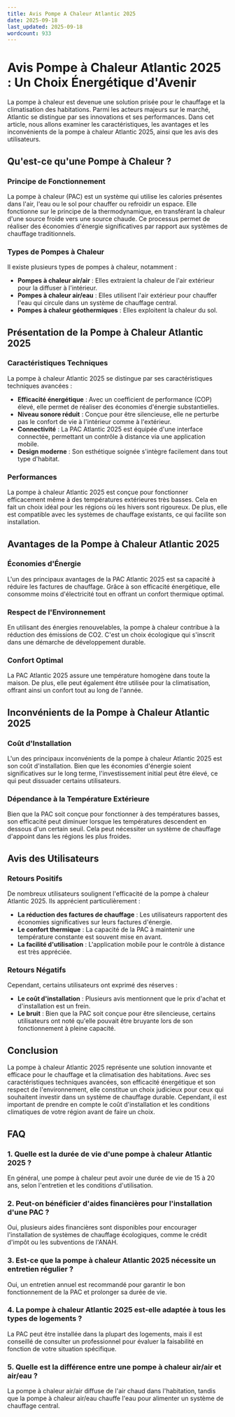 ```yaml
---
title: Avis Pompe A Chaleur Atlantic 2025
date: 2025-09-18
last_updated: 2025-09-18
wordcount: 933
---
```


# Avis Pompe à Chaleur Atlantic 2025 : Un Choix Énergétique d'Avenir

La pompe à chaleur est devenue une solution prisée pour le chauffage et la climatisation des habitations. Parmi les acteurs majeurs sur le marché, Atlantic se distingue par ses innovations et ses performances. Dans cet article, nous allons examiner les caractéristiques, les avantages et les inconvénients de la pompe à chaleur Atlantic 2025, ainsi que les avis des utilisateurs.

## Qu'est-ce qu'une Pompe à Chaleur ?

### Principe de Fonctionnement

La pompe à chaleur (PAC) est un système qui utilise les calories présentes dans l'air, l'eau ou le sol pour chauffer ou refroidir un espace. Elle fonctionne sur le principe de la thermodynamique, en transférant la chaleur d'une source froide vers une source chaude. Ce processus permet de réaliser des économies d'énergie significatives par rapport aux systèmes de chauffage traditionnels.

### Types de Pompes à Chaleur

Il existe plusieurs types de pompes à chaleur, notamment :

- **Pompes à chaleur air/air** : Elles extraient la chaleur de l'air extérieur pour la diffuser à l'intérieur.
- **Pompes à chaleur air/eau** : Elles utilisent l'air extérieur pour chauffer l'eau qui circule dans un système de chauffage central.
- **Pompes à chaleur géothermiques** : Elles exploitent la chaleur du sol.

## Présentation de la Pompe à Chaleur Atlantic 2025

### Caractéristiques Techniques

La pompe à chaleur Atlantic 2025 se distingue par ses caractéristiques techniques avancées :

- **Efficacité énergétique** : Avec un coefficient de performance (COP) élevé, elle permet de réaliser des économies d'énergie substantielles.
- **Niveau sonore réduit** : Conçue pour être silencieuse, elle ne perturbe pas le confort de vie à l'intérieur comme à l'extérieur.
- **Connectivité** : La PAC Atlantic 2025 est équipée d'une interface connectée, permettant un contrôle à distance via une application mobile.
- **Design moderne** : Son esthétique soignée s'intègre facilement dans tout type d'habitat.

### Performances

La pompe à chaleur Atlantic 2025 est conçue pour fonctionner efficacement même à des températures extérieures très basses. Cela en fait un choix idéal pour les régions où les hivers sont rigoureux. De plus, elle est compatible avec les systèmes de chauffage existants, ce qui facilite son installation.

## Avantages de la Pompe à Chaleur Atlantic 2025

### Économies d'Énergie

L'un des principaux avantages de la PAC Atlantic 2025 est sa capacité à réduire les factures de chauffage. Grâce à son efficacité énergétique, elle consomme moins d'électricité tout en offrant un confort thermique optimal.

### Respect de l'Environnement

En utilisant des énergies renouvelables, la pompe à chaleur contribue à la réduction des émissions de CO2. C'est un choix écologique qui s'inscrit dans une démarche de développement durable.

### Confort Optimal

La PAC Atlantic 2025 assure une température homogène dans toute la maison. De plus, elle peut également être utilisée pour la climatisation, offrant ainsi un confort tout au long de l'année.

## Inconvénients de la Pompe à Chaleur Atlantic 2025

### Coût d'Installation

L'un des principaux inconvénients de la pompe à chaleur Atlantic 2025 est son coût d'installation. Bien que les économies d'énergie soient significatives sur le long terme, l'investissement initial peut être élevé, ce qui peut dissuader certains utilisateurs.

### Dépendance à la Température Extérieure

Bien que la PAC soit conçue pour fonctionner à des températures basses, son efficacité peut diminuer lorsque les températures descendent en dessous d'un certain seuil. Cela peut nécessiter un système de chauffage d'appoint dans les régions les plus froides.

## Avis des Utilisateurs

### Retours Positifs

De nombreux utilisateurs soulignent l'efficacité de la pompe à chaleur Atlantic 2025. Ils apprécient particulièrement :

- **La réduction des factures de chauffage** : Les utilisateurs rapportent des économies significatives sur leurs factures d'énergie.
- **Le confort thermique** : La capacité de la PAC à maintenir une température constante est souvent mise en avant.
- **La facilité d'utilisation** : L'application mobile pour le contrôle à distance est très appréciée.

### Retours Négatifs

Cependant, certains utilisateurs ont exprimé des réserves :

- **Le coût d'installation** : Plusieurs avis mentionnent que le prix d'achat et d'installation est un frein.
- **Le bruit** : Bien que la PAC soit conçue pour être silencieuse, certains utilisateurs ont noté qu'elle pouvait être bruyante lors de son fonctionnement à pleine capacité.

## Conclusion

La pompe à chaleur Atlantic 2025 représente une solution innovante et efficace pour le chauffage et la climatisation des habitations. Avec ses caractéristiques techniques avancées, son efficacité énergétique et son respect de l'environnement, elle constitue un choix judicieux pour ceux qui souhaitent investir dans un système de chauffage durable. Cependant, il est important de prendre en compte le coût d'installation et les conditions climatiques de votre région avant de faire un choix.

## FAQ

### 1. Quelle est la durée de vie d'une pompe à chaleur Atlantic 2025 ?

En général, une pompe à chaleur peut avoir une durée de vie de 15 à 20 ans, selon l'entretien et les conditions d'utilisation.

### 2. Peut-on bénéficier d'aides financières pour l'installation d'une PAC ?

Oui, plusieurs aides financières sont disponibles pour encourager l'installation de systèmes de chauffage écologiques, comme le crédit d'impôt ou les subventions de l'ANAH.

### 3. Est-ce que la pompe à chaleur Atlantic 2025 nécessite un entretien régulier ?

Oui, un entretien annuel est recommandé pour garantir le bon fonctionnement de la PAC et prolonger sa durée de vie.

### 4. La pompe à chaleur Atlantic 2025 est-elle adaptée à tous les types de logements ?

La PAC peut être installée dans la plupart des logements, mais il est conseillé de consulter un professionnel pour évaluer la faisabilité en fonction de votre situation spécifique.

### 5. Quelle est la différence entre une pompe à chaleur air/air et air/eau ?

La pompe à chaleur air/air diffuse de l'air chaud dans l'habitation, tandis que la pompe à chaleur air/eau chauffe l'eau pour alimenter un système de chauffage central.